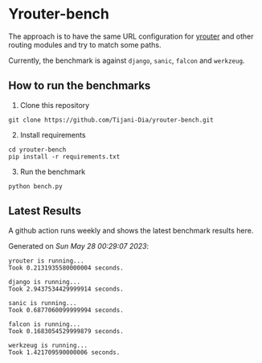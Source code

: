 # Yrouter-bench

The approach is to have the same URL configuration for [yrouter](https://github.com/Tijani-Dia/yrouter) and other routing modules and try to match some paths.

Currently, the benchmark is against `django`, `sanic`, `falcon` and `werkzeug`.

## How to run the benchmarks

1. Clone this repository

```shell
git clone https://github.com/Tijani-Dia/yrouter-bench.git
```

2. Install requirements

```shell
cd yrouter-bench
pip install -r requirements.txt
```

3. Run the benchmark

```shell
python bench.py
```

## Latest Results

A github action runs weekly and shows the latest benchmark results here.

Generated on *Sun May 28 00:29:07 2023*:

```shell
yrouter is running...
Took 0.2131935580000004 seconds.

django is running...
Took 2.9437534429999914 seconds.

sanic is running...
Took 0.6877060099999994 seconds.

falcon is running...
Took 0.1683054529999879 seconds.

werkzeug is running...
Took 1.421709590000006 seconds.

```